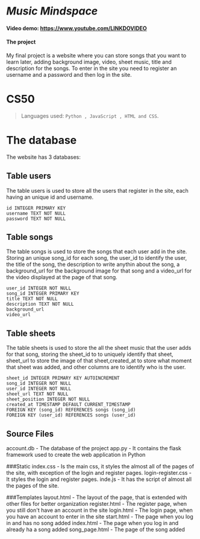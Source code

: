 # _Music Mindspace_
####  Video demo: https://www.youtube.com/LINKDOVIDEO 

####  The project 
My final project is a website where you can store songs that you want to learn later, adding background image, video, sheet music, title and description for the songs. To enter in the site you need to register an username and a password and then log in the site.

# CS50
> Languages used:  `Python , JavaScript , HTML and CSS`.

# The database
The website has 3 databases:

## Table users
The table users is used to store all the users that register in the site, each having an unique id and username.
```
id INTEGER PRIMARY KEY
username TEXT NOT NULL
password TEXT NOT NULL
```

## Table songs
The table songs is used to store the songs that each user add in the site. Storing an unique song_id for each song, the user_id to identify the user, the title of the song, the description to write anythin about the song, a background_url for the background image for that song and a video_url for the video displayed at the page of that song.
```
user_id INTEGER NOT NULL
song_id INTEGER PRIMARY KEY 
title TEXT NOT NULL
description TEXT NOT NULL
background_url
video_url
```

## Table sheets
The table sheets is used to store the all the sheet music that the user adds for that song, storing the sheet_id to to uniquely identify that sheet, sheet_url to store the image of that sheet,created_at to store what moment that sheet was added, and other columns are to identify who is the user. 
```
sheet_id INTEGER PRIMARY KEY AUTOINCREMENT
song_id INTEGER NOT NULL
user_id INTEGER NOT NULL
sheet_url TEXT NOT NULL
sheet_position INTEGER NOT NULL
created_at TIMESTAMP DEFAULT CURRENT_TIMESTAMP
FOREIGN KEY (song_id) REFERENCES songs (song_id)
FOREIGN KEY (user_id) REFERENCES songs (user_id)
```

## Source Files
account.db - The database of the project
app.py - It contains the flask framework used to create the web application in Python

###Static
index.css - Is the main css, it styles the almost all of the pages of the site, with exception of the login and register pages.
login-register.css - It styles the login and register pages.
inde.js - It has the script of almost all the pages of the site.

###Templates
layout.html - The layout of the page, that is extended with other files for better organization
register.html - The register page, when you still don't have an account in the site
login.html - The login page, when you have an account to enter in the site
start.html - The page when you log in and has no song added 
index.html - The page when you log in and already ha a song added
song_page.html - The page of the song added















